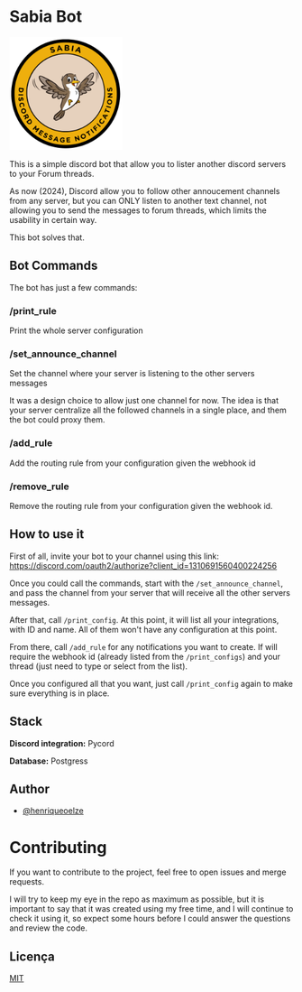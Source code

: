 
# Sabia Bot
<img src="https://github.com/henriqueoelze/Sabia-Discord-Bot/blob/main/res/images/icon.png" alt="drawing" width="200"/>

This is a simple discord bot that allow you to lister another discord servers to your Forum threads.

As now (2024), Discord allow you to follow other annoucement channels from any server, but you can ONLY listen to another text channel, not allowing you to send the messages to forum threads, which limits the usability in certain way.

This bot solves that.


## Bot Commands

The bot has just a few commands:

### /print_rule
Print the whole server configuration

### /set_announce_channel
Set the channel where your server is listening to the other servers messages

It was a design choice to allow just one channel for now. The idea is that your server centralize all the followed channels in a single place, and them the bot could proxy them.

### /add_rule
Add the routing rule from your configuration given the webhook id

### /remove_rule
Remove the routing rule from your configuration given the webhook id.

## How to use it

First of all, invite your bot to your channel using this link: https://discord.com/oauth2/authorize?client_id=1310691560400224256

Once you could call the commands, start with the `/set_announce_channel`, and pass the channel from your server that will receive all the other servers messages.

After that, call `/print_config`.
At this point, it will list all your integrations, with ID and name. All of them won't have any configuration at this point.

From there, call `/add_rule` for any notifications you want to create. If will require the webhook id (already listed from the `/print_configs`) and your thread (just need to type or select from the list).

Once you configured all that you want, just call `/print_config` again to make sure everything is in place.
## Stack

**Discord integration:** Pycord

**Database:** Postgress


## Author
- [@henriqueoelze](https://www.github.com/henriqueoelze)



# Contributing

If you want to contribute to the project, feel free to open issues and merge requests.

I will try to keep my eye in the repo as maximum as possible, but it is important to say that it was created using my free time, and I will continue to check it using it, so expect some hours before I could answer the questions and review the code.




## Licença

[MIT](https://choosealicense.com/licenses/mit/)


